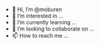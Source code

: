 - 👋 Hi, I’m @moburen
- 👀 I’m interested in ...
- 🌱 I’m currently learning ...
- 💞️ I’m looking to collaborate on ...
- 📫 How to reach me ...

<!---
moburen/moburen is a ✨ special ✨ repository because its `README.md` (this file) appears on your GitHub profile.
You can click the Preview link to take a look at your changes.
--->
